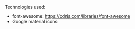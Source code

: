Technologies used:
 - font-awesome: https://cdnjs.com/libraries/font-awesome
 - Google material icons: <link rel="stylesheet" href="https://fonts.googleapis.com/icon?family=Material+Icons">